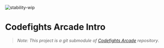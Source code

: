 ![stability-wip](https://img.shields.io/badge/stability-work_in_progress-lightgrey.svg)

# Codefights Arcade Intro

> _Note: This project is a git submodule of [Codefights Arcade](https://github.com/wachino/codefights-arcade) repository_.